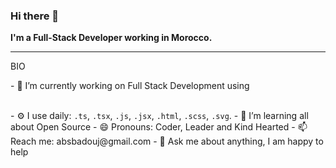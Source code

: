 ### Hi there 👋

<strong>I'm a Full-Stack Developer working in Morocco.</strong>

<hr/>

BIO
<div style="display: 'flex'; align-items: 'center'; margin-bottom: '15px';">
<p style="margin-bottom: '30px'">- 🔭 I’m currently working on Full Stack Development using </p>
<br>
- ⚙️ I use daily: <code>.ts</code>, <code>.tsx</code>, <code>.js</code>, <code>.jsx</code>, <code>.html</code>, <code>.scss</code>, <code>.svg</code>.
- 🌱 I’m learning all about Open Source
- 😄 Pronouns: Coder, Leader and Kind Hearted
- 📫 Reach me: absbadouj@gmail.com
- 💬 Ask me about anything, I am happy to help
